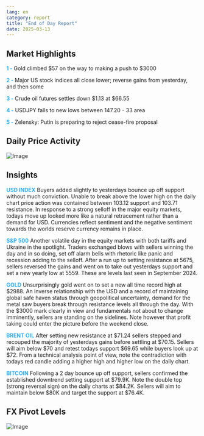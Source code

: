 ```yaml
---
lang: en
category: report
title: "End of Day Report"
date: 2025-03-13
---
```



<h2>Market Highlights</h2>
<strong style="color: #2caef7;">1 - </strong> Gold climbed $57 on the way to making a push to $3000

<strong style="color: #2caef7;">2 - </strong> Major US stock indices all close lower; reverse gains from yesterday, and then some

<strong style="color: #2caef7;">3 - </strong> Crude oil futures settles down $1.13 at $66.55

<strong style="color: #2caef7;">4 - </strong> USDJPY falls to new lows between 147.20 - 33 area

<strong style="color: #2caef7;">5 - </strong> Zelensky: Putin is preparing to reject cease-fire proposal



<h2>Daily Price Activity</h2>
<img src="https://markleighedu.github.io/img/Mar-2025/13-Mar-2025/price.jpg" alt="Image"/>

<h2>Insights</h2>
<strong style="color: #2caef7;">USD INDEX</strong> Buyers added slightly to yesterdays bounce up off support without much conviction. Unable to break above the lower high on the daily chart price action was contained between 103.12 support and 103.71 resistance. In response to a strong selloff in the major equity markets, todays move up looked more like a natural retracement rather than a demand for USD. Currencies reflect sentiment and the negative sentiment towards the worlds reserve currency remains in place.  

<strong style="color: #2caef7;">S&P 500</strong> Another volatile day in the equity markets with both tariffs and Ukraine in the spotlight. Traders exchanged blows with sellers winning the day and in so doing, set off alarm bells with rhetoric like panic and recession adding to the selloff. After a run up to setting resistance at 5675, sellers reversed the gains and went on to take out yesterdays support and set a new yearly low at 5559. These are levels last seen in September 2024.

<strong style="color: #2caef7;">GOLD</strong> Unsurprisingly gold went on to set a new all time record high at $2988. An inverse relationship with the USD and a record of maintaining global safe haven status through geopolitical uncertainty, demand for the metal saw buyers break through resistance levels all through the day. With the $3000 mark clearly in view and fundamentals not about to change imminently, sellers are standing on the sidelines. Note however that profit taking could enter the picture before the weekend close.   

<strong style="color: #2caef7;">BRENT OIL</strong> After setting new resistance at $71.24 sellers stepped and recouped the majority of yesterdays gains before settling at $70.15. Sellers will aim below $70 and retest todays support $69.65 while buyers look up at $72. From a technical analysis point of view, note the contradiction with todays red candle adding a higher high and higher low on the daily chart.

<strong style="color: #2caef7;">BITCOIN</strong> Following a 2 day bounce up off support, sellers confirmed the established downtrend setting support at $79.9K. Note the double top (strong reversal sign) on the daily charts at $84.2K. Sellers will aim to maintain below $80K and target the support at $76.4K.



<h2>FX Pivot Levels</h2>
<img src="https://markleighedu.github.io/img/Mar-2025/13-Mar-2025/pivot.jpg" alt="Image"/>